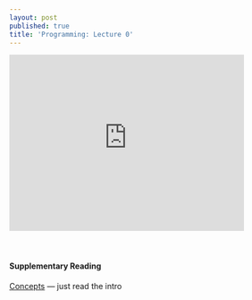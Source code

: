 ```yaml
---
layout: post
published: true
title: 'Programming: Lecture 0'
---
```


<iframe width="420" height="315" src="http://www.youtube.com/embed/9PaFpMRFyc4" frameborder="0" allowfullscreen="1"> </iframe>
<br><br><br>
<h4>Supplementary Reading</h4>
<a href="http://holowczak.com/programming-concepts-tutorial-programmers/">Concepts</a> &mdash; just read the intro